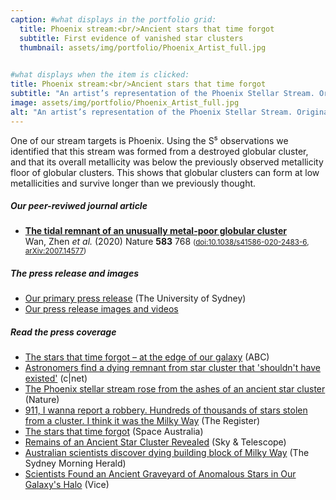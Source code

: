 ```yaml
---
caption: #what displays in the portfolio grid:
  title: Phoenix stream:<br/>Ancient stars that time forgot
  subtitle: First evidence of vanished star clusters
  thumbnail: assets/img/portfolio/Phoenix_Artist_full.jpg
  

#what displays when the item is clicked:
title: Phoenix stream:<br/>Ancient stars that time forgot
subtitle: "An artist’s representation of the Phoenix Stellar Stream. Originally a ball of stars, known as a globular cluster, Phoenix has been stretched into a stream of stars by the gravitational pull of the Milky Way. In a few billion years, Phoenix will be completely destroyed and absorbed into our Galaxy.<br/>(Credit: Geraint F. and the S⁵ collaboration)"
image: assets/img/portfolio/Phoenix_Artist_full.jpg
alt: "An artist’s representation of the Phoenix Stellar Stream. Originally a ball of stars, known as a globular cluster, Phoenix has been stretched into a stream of stars by the gravitational pull of the Milky Way. In a few billion years, Phoenix will be completely destroyed and absorbed into our Galaxy.<br/>(Credit: Geraint F. and the S⁵ collaboration)"
---
```


One of our stream targets is Phoenix. Using the S⁵ observations we identified that this stream was formed from a destroyed globular cluster, and that its overall metallicity was below the previously observed metallicity floor of globular clusters. This shows that globular clusters can form at low metallicities and survive longer than we previously thought.

##### Our peer-reviwed journal article
* [**The tidal remnant of an unusually metal-poor globular cluster**](https://ui.adsabs.harvard.edu/abs/2020Natur.583..768W)<br/>Wan, Zhen *et al.* (2020) Nature **583** 768 <small>([doi:10.1038/s41586-020-2483-6](https://doi.org/10.1038/s41586-020-2483-6), [arXiv:2007.14577](https://arxiv.org/abs/arXiv:2007.14577))</small>

##### The press release and images
* [Our primary press release](https://www.sydney.edu.au/news-opinion/news/2020/07/30/stars-that-time-forgot-phoenix-stream-globular-cluster-metallicity.html) (The University of Sydney)
* [Our press release images and videos](https://s5collab.github.io/Phoenix_Press_Release)

##### Read the press coverage
* [The stars that time forgot – at the edge of our galaxy](https://www.abc.net.au/radionational/programs/scienceshow/the-stars-that-time-forgot---at-the-edge-of-our-galaxy/12512140) (ABC)
* [Astronomers find a dying remnant from star cluster that 'shouldn't have existed'](https://www.cnet.com/news/astronomers-find-a-dying-remnant-from-star-cluster-that-shouldnt-have-existed/) (c\|net)
* [The Phoenix stellar stream rose from the ashes of an ancient star cluster](https://www.nature.com/articles/d41586-020-02046-5) (Nature)
* [911, I wanna report a robbery. Hundreds of thousands of stars stolen from a cluster. I think it was the Milky Way](https://www.theregister.com/2020/07/29/the_milky_way_gobbled_a/) (The Register)
* [The stars that time forgot](https://spaceaustralia.com/feature/stars-time-forgot) (Space Australia)
* [Remains of an Ancient Star Cluster Revealed](https://skyandtelescope.org/astronomy-news/remains-of-an-ancient-star-cluster-revealed/) (Sky & Telescope)
* [Australian scientists discover dying building block of Milky Way](https://www.smh.com.au/national/australian-scientists-discover-dying-building-block-of-milky-way-20200729-p55gin.html) (The Sydney Morning Herald)
* [Scientists Found an Ancient Graveyard of Anomalous Stars in Our Galaxy's Halo](https://www.vice.com/en_us/article/k7qp3a/scientists-found-an-ancient-graveyard-of-anomalous-stars-in-our-galaxys-halo) (Vice)